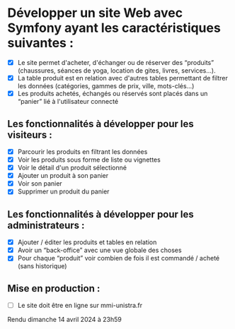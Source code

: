 # Développer un site Web avec Symfony ayant les caractéristiques suivantes :
- [x] Le site permet d'acheter, d'échanger ou de réserver des “produits” (chaussures, séances de yoga, location de gites, livres, services…).  
- [x] La table produit est en relation avec d'autres tables permettant de filtrer les données (catégories, gammes de prix, ville, mots-clés…)
- [x] Les produits achetés, échangés ou réservés sont placés dans un “panier” lié à l'utilisateur connecté

## Les fonctionnalités à développer pour les visiteurs :

- [x] Parcourir les produits en filtrant les données
- [x] Voir les produits sous forme de liste ou vignettes
- [x] Voir le détail d'un produit sélectionné
- [x] Ajouter un produit à son panier
- [x] Voir son panier
- [x] Supprimer un produit du panier

## Les fonctionnalités à développer pour les administrateurs :

- [x] Ajouter / éditer les produits et tables en relation
- [x] Avoir un “back-office” avec une vue globale des choses
- [x] Pour chaque “produit” voir combien de fois il est commandé / acheté (sans historique)
  
## Mise en production :

- [ ] Le site doit être en ligne sur mmi-unistra.fr

Rendu dimanche 14 avril 2024 à 23h59
